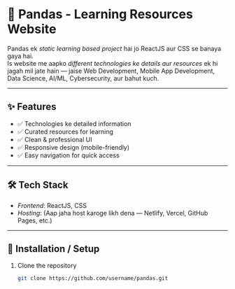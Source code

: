 # 🐼 Pandas - Learning Resources Website

Pandas ek *static learning based project* hai jo ReactJS aur CSS se banaya gaya hai.  
Is website me aapko *different technologies ke details aur resources* ek hi jagah mil jate hain — jaise Web Development, Mobile App Development, Data Science, AI/ML, Cybersecurity, aur bahut kuch.  

---

## ✨ Features
- ✅ Technologies ke detailed information
- ✅ Curated resources for learning
- ✅ Clean & professional UI
- ✅ Responsive design (mobile-friendly)
- ✅ Easy navigation for quick access

---

## 🛠️ Tech Stack
- *Frontend*: ReactJS, CSS
- *Hosting*: (Aap jaha host karoge likh dena — Netlify, Vercel, GitHub Pages, etc.)

---

## 🚀 Installation / Setup

1. Clone the repository  
   ```bash
   git clone https://github.com/username/pandas.git
